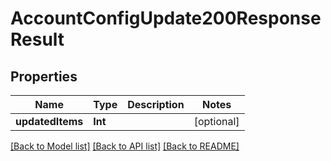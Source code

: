 # AccountConfigUpdate200ResponseResult

## Properties
Name | Type | Description | Notes
------------ | ------------- | ------------- | -------------
**updatedItems** | **Int** |  | [optional] 

[[Back to Model list]](../README.md#documentation-for-models) [[Back to API list]](../README.md#documentation-for-api-endpoints) [[Back to README]](../README.md)


